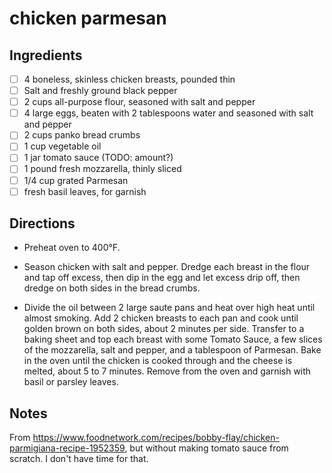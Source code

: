 # chicken parmesan

## Ingredients

* [ ] 4 boneless, skinless chicken breasts, pounded thin
* [ ] Salt and freshly ground black pepper
* [ ] 2 cups all-purpose flour, seasoned with salt and pepper
* [ ] 4 large eggs, beaten with 2 tablespoons water and seasoned with salt and pepper
* [ ] 2 cups panko bread crumbs
* [ ] 1 cup vegetable oil
* [ ] 1 jar tomato sauce (TODO: amount?)
* [ ] 1 pound fresh mozzarella, thinly sliced
* [ ] 1/4 cup grated Parmesan
* [ ] fresh basil leaves, for garnish

## Directions

* Preheat oven to 400°F.

* Season chicken with salt and pepper. Dredge each breast in the flour and tap off excess, then dip in the egg and let excess drip off, then dredge on both sides in the bread crumbs.

* Divide the oil between 2 large saute pans and heat over high heat until almost smoking. Add 2 chicken breasts to each pan and cook until golden brown on both sides, about 2 minutes per side. Transfer to a baking sheet and top each breast with some Tomato Sauce, a few slices of the mozzarella, salt and pepper, and a tablespoon of Parmesan. Bake in the oven until the chicken is cooked through and the cheese is melted, about 5 to 7 minutes. Remove from the oven and garnish with basil or parsley leaves.

## Notes

From https://www.foodnetwork.com/recipes/bobby-flay/chicken-parmigiana-recipe-1952359, but without making tomato sauce from scratch. I don't have time for that.

